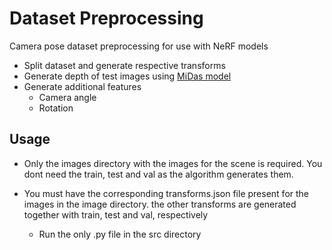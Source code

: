 # Dataset Preprocessing
Camera pose dataset preprocessing for use with NeRF models
 * Split dataset and generate respective transforms
 * Generate depth of test images using [MiDas model](https://github.com/HJacksons/MiDaS)
 * Generate additional features
   * Camera angle
   * Rotation
## Usage
* Only the images directory with the images for the scene is required. You dont need the train, test and val as the algorithm generates them.
* You must have the corresponding transforms.json file present for the images in the image directory. the other transforms are generated together with train, test and val, respectively

   * Run the only .py file in the src directory

